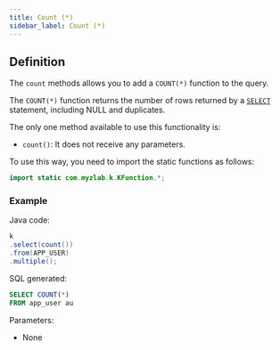 ```yaml
---
title: Count (*)
sidebar_label: Count (*)
---
```


## Definition

The `count` methods allows you to add a `COUNT(*)` function to the query. 

The `COUNT(*)` function returns the number of rows returned by a [`SELECT`](/docs/select-statement/select/introduction) statement, including NULL and duplicates.

The only one method available to use this functionality is:

- `count()`: It does not receive any parameters.

To use this way, you need to import the static functions as follows:

```java
import static com.myzlab.k.KFunction.*;
```

### Example

Java code:

```java
k
.select(count())
.from(APP_USER)
.multiple();
```

SQL generated:

```sql
SELECT COUNT(*)
FROM app_user au
```

Parameters:

- None